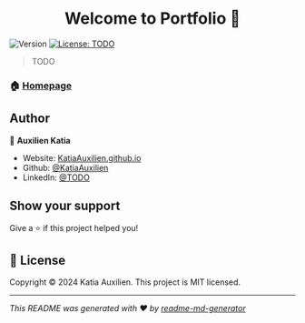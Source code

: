 <h1 align="center">Welcome to Portfolio 👋</h1>
<p>
  <img alt="Version" src="https://img.shields.io/badge/version-1-blue.svg?cacheSeconds=2592000" />
  <a href="#" target="_blank">
    <img alt="License: TODO" src="https://img.shields.io/badge/License-MIT-yellow.svg" />
  </a>
</p>

> TODO

### 🏠 [Homepage](https://github.com/KatiaAuxilien/KatiaAuxilien.github.io?tab=readme-ov-file)

## Author

👤 **Auxilien Katia**

* Website: [KatiaAuxilien.github.io](https://katiaauxilien.github.io/)
* Github: [@KatiaAuxilien](https://github.com/KatiaAuxilien)
* LinkedIn: [@TODO](https://linkedin.com/in/TODO)

## Show your support

Give a ⭐️ if this project helped you!

## 📝 License

Copyright © 2024 Katia Auxilien.
This project is MIT licensed.

***
_This README was generated with ❤️ by [readme-md-generator](https://github.com/kefranabg/readme-md-generator)_
